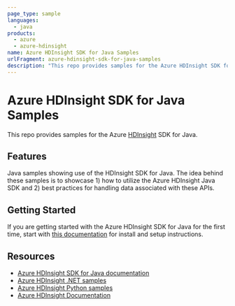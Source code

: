 ```yaml
---
page_type: sample
languages:
  - java
products:
  - azure
  - azure-hdinsight
name: Azure HDInsight SDK for Java Samples
urlFragment: azure-hdinsight-sdk-for-java-samples
description: "This repo provides samples for the Azure HDInsight SDK for Java."
---
```


# Azure HDInsight SDK for Java Samples

This repo provides samples for the Azure [HDInsight](https://azure.microsoft.com/en-us/services/hdinsight/) SDK for Java.

## Features

Java samples showing use of the HDInsight SDK for Java.  The idea behind these samples is to showcase 1) how to utilize the Azure HDInsight Java SDK and 2) best practices for handling data associated with these APIs.

## Getting Started

If you are getting started with the Azure HDInsight SDK for Java for the first time, start with [this documentation](https://docs.microsoft.com/java/api/overview/azure/hdinsight?view=azure-java-stable) for install and setup instructions.

## Resources

- [Azure HDInsight SDK for Java documentation](https://docs.microsoft.com/java/api/overview/azure/hdinsight?view=azure-java-stable)
- [Azure HDInsight .NET samples](https://github.com/Azure-Samples/hdinsight-dotnet-sdk-samples)
- [Azure HDInsight Python samples](https://github.com/Azure-Samples/hdinsight-python-sdk-samples)
- [Azure HDInsight Documentation](https://docs.microsoft.com/azure/hdinsight/)
